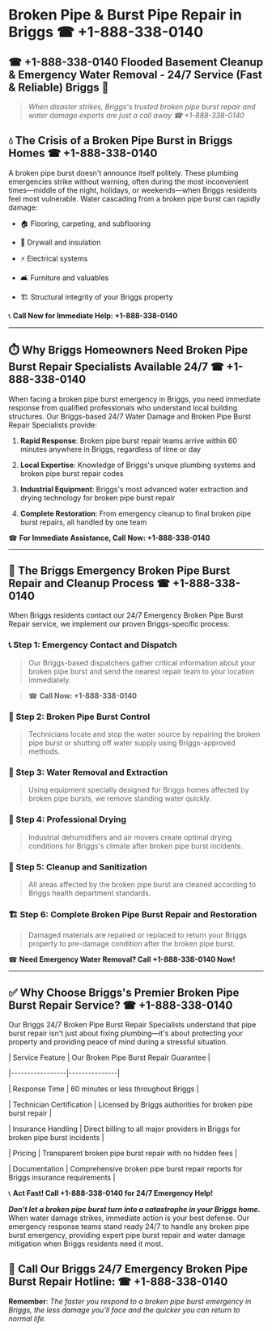 # Broken Pipe & Burst Pipe Repair in Briggs ☎ +1-888-338-0140  
## ☎ +1-888-338-0140 Flooded Basement Cleanup & Emergency Water Removal - 24/7 Service (Fast & Reliable) Briggs 🚨  

> *When disaster strikes, Briggs's trusted broken pipe burst repair and water damage experts are just a call away ☎ +1-888-338-0140*  

## 💧 The Crisis of a Broken Pipe Burst in Briggs Homes ☎ +1-888-338-0140  

A broken pipe burst doesn't announce itself politely. These plumbing emergencies strike without warning, often during the most inconvenient times—middle of the night, holidays, or weekends—when Briggs residents feel most vulnerable. Water cascading from a broken pipe burst can rapidly damage:  

* 🏠 Flooring, carpeting, and subflooring  
* 🧱 Drywall and insulation  
* ⚡ Electrical systems  
* 🛋️ Furniture and valuables  
* 🏗️ Structural integrity of your Briggs property  

📞 **Call Now for Immediate Help: +1-888-338-0140**  

---  

## ⏱️ Why Briggs Homeowners Need Broken Pipe Burst Repair Specialists Available 24/7 ☎ +1-888-338-0140  

When facing a broken pipe burst emergency in Briggs, you need immediate response from qualified professionals who understand local building structures. Our Briggs-based 24/7 Water Damage and Broken Pipe Burst Repair Specialists provide:  

1. **Rapid Response**: Broken pipe burst repair teams arrive within 60 minutes anywhere in Briggs, regardless of time or day  
2. **Local Expertise**: Knowledge of Briggs's unique plumbing systems and broken pipe burst repair codes  
3. **Industrial Equipment**: Briggs's most advanced water extraction and drying technology for broken pipe burst repair  
4. **Complete Restoration**: From emergency cleanup to final broken pipe burst repairs, all handled by one team  

☎ **For Immediate Assistance, Call Now: +1-888-338-0140**  

---  

## 🔧 The Briggs Emergency Broken Pipe Burst Repair and Cleanup Process ☎ +1-888-338-0140  

When Briggs residents contact our 24/7 Emergency Broken Pipe Burst Repair service, we implement our proven Briggs-specific process:  

### 📞 Step 1: Emergency Contact and Dispatch  
> Our Briggs-based dispatchers gather critical information about your broken pipe burst and send the nearest repair team to your location immediately.  
> ☎ **Call Now: +1-888-338-0140**  

### 🚿 Step 2: Broken Pipe Burst Control  
> Technicians locate and stop the water source by repairing the broken pipe burst or shutting off water supply using Briggs-approved methods.  

### 🌊 Step 3: Water Removal and Extraction  
> Using equipment specially designed for Briggs homes affected by broken pipe bursts, we remove standing water quickly.  

### 💨 Step 4: Professional Drying  
> Industrial dehumidifiers and air movers create optimal drying conditions for Briggs's climate after broken pipe burst incidents.  

### 🧼 Step 5: Cleanup and Sanitization  
> All areas affected by the broken pipe burst are cleaned according to Briggs health department standards.  

### 🏗️ Step 6: Complete Broken Pipe Burst Repair and Restoration  
> Damaged materials are repaired or replaced to return your Briggs property to pre-damage condition after the broken pipe burst.  

☎ **Need Emergency Water Removal? Call +1-888-338-0140 Now!**  

---  

## ✅ Why Choose Briggs's Premier Broken Pipe Burst Repair Service? ☎ +1-888-338-0140  

Our Briggs 24/7 Broken Pipe Burst Repair Specialists understand that pipe burst repair isn't just about fixing plumbing—it's about protecting your property and providing peace of mind during a stressful situation.  

| Service Feature | Our Broken Pipe Burst Repair Guarantee |  
|-----------------|---------------|  
| Response Time | 60 minutes or less throughout Briggs |  
| Technician Certification | Licensed by Briggs authorities for broken pipe burst repair |  
| Insurance Handling | Direct billing to all major providers in Briggs for broken pipe burst incidents |  
| Pricing | Transparent broken pipe burst repair with no hidden fees |  
| Documentation | Comprehensive broken pipe burst repair reports for Briggs insurance requirements |  

📞 **Act Fast! Call +1-888-338-0140 for 24/7 Emergency Help!**  

***Don't let a broken pipe burst turn into a catastrophe in your Briggs home.*** When water damage strikes, immediate action is your best defense. Our emergency response teams stand ready 24/7 to handle any broken pipe burst emergency, providing expert pipe burst repair and water damage mitigation when Briggs residents need it most.  

## 📱 Call Our Briggs 24/7 Emergency Broken Pipe Burst Repair Hotline: ☎ +1-888-338-0140  

**Remember**: *The faster you respond to a broken pipe burst emergency in Briggs, the less damage you'll face and the quicker you can return to normal life.*